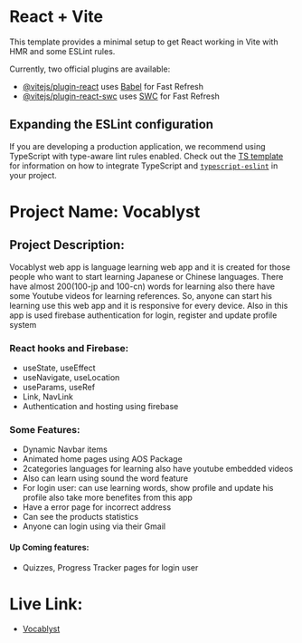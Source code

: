 # React + Vite

This template provides a minimal setup to get React working in Vite with HMR and some ESLint rules.

Currently, two official plugins are available:

- [@vitejs/plugin-react](https://github.com/vitejs/vite-plugin-react/blob/main/packages/plugin-react) uses [Babel](https://babeljs.io/) for Fast Refresh
- [@vitejs/plugin-react-swc](https://github.com/vitejs/vite-plugin-react/blob/main/packages/plugin-react-swc) uses [SWC](https://swc.rs/) for Fast Refresh

## Expanding the ESLint configuration

If you are developing a production application, we recommend using TypeScript with type-aware lint rules enabled. Check out the [TS template](https://github.com/vitejs/vite/tree/main/packages/create-vite/template-react-ts) for information on how to integrate TypeScript and [`typescript-eslint`](https://typescript-eslint.io) in your project.

# Project Name: Vocablyst
## Project Description:
Vocablyst web app is language learning web app and it is created for those people who want to start learning Japanese or Chinese languages. There have almost 200(100-jp and 100-cn) words for learning also there have some Youtube videos for learning references. So, anyone can start his learning use this web app and it is responsive for every device. Also in this app is used firebase authentication for login, register and update profile system 

### React hooks and Firebase:
- useState, useEffect
- useNavigate, useLocation
- useParams, useRef
- Link, NavLink
- Authentication and hosting using firebase

### Some Features:
- Dynamic Navbar items
- Animated home pages using AOS Package
- 2categories languages for learning also have youtube embedded videos 
- Also can learn using sound the word feature
- For login user: can use learning words, show profile and update his profile also take more benefites from this app
- Have a error page for incorrect address 
- Can see the products statistics
- Anyone can login using via their Gmail

#### Up Coming features:
- Quizzes, Progress Tracker pages for login user

# Live Link: 
- [Vocablyst](https://vocablyst.web.app/)
